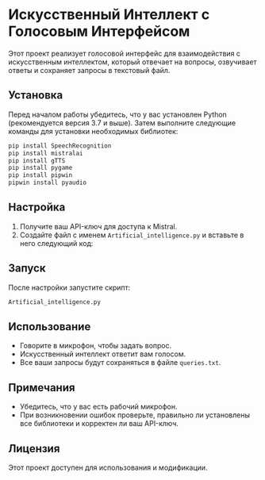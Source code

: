 # Искусственный Интеллект с Голосовым Интерфейсом

Этот проект реализует голосовой интерфейс для взаимодействия с искусственным интеллектом, который отвечает на вопросы, озвучивает ответы и сохраняет запросы в текстовый файл.

## Установка

Перед началом работы убедитесь, что у вас установлен Python (рекомендуется версия 3.7 и выше). Затем выполните следующие команды для установки необходимых библиотек:

```bash
pip install SpeechRecognition
pip install mistralai
pip install gTTS
pip install pygame
pip install pipwin
pipwin install pyaudio
```

## Настройка

1. Получите ваш API-ключ для доступа к Mistral.
2. Создайте файл с именем `Artificial_intelligence.py` и вставьте в него следующий код:

## Запуск

После настройки запустите скрипт:

```bash
Artificial_intelligence.py
```

## Использование

- Говорите в микрофон, чтобы задать вопрос.
- Искусственный интеллект ответит вам голосом.
- Все ваши запросы будут сохраняться в файле `queries.txt`.

## Примечания

- Убедитесь, что у вас есть рабочий микрофон.
- При возникновении ошибок проверьте, правильно ли установлены все библиотеки и корректен ли ваш API-ключ.

## Лицензия

Этот проект доступен для использования и модификации.
